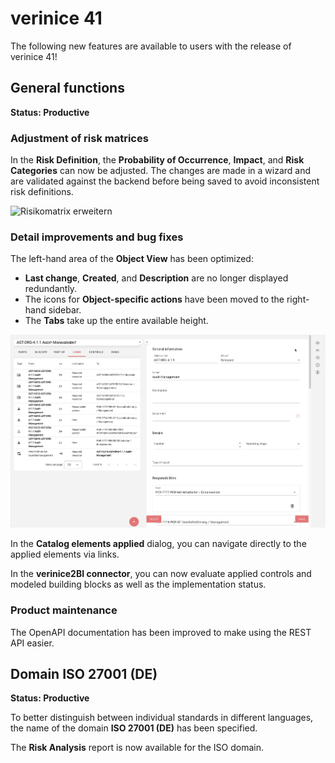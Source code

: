 <!-- © 2025 The Project Contributors - see AUTHORS.txt -->
# verinice 41

The following new features are available to users with the release of verinice 41!

## General functions

**Status: Productive**

### Adjustment of risk matrices

In the **Risk Definition**, the **Probability of Occurrence**, **Impact**, and **Risk Categories** can now be adjusted. The changes are made in a wizard and are validated against the backend before being saved to avoid inconsistent risk definitions.

![Risikomatrix erweitern](/assets/release-notes/verinice-41-risk-definition.en.gif)

### Detail improvements and bug fixes

The left-hand area of the **Object View** has been optimized:
- **Last change**, **Created**, and **Description** are no longer displayed redundantly.
- The icons for **Object-specific actions** have been moved to the right-hand sidebar.
- The **Tabs** take up the entire available height.

![Improved object view](/assets/release-notes/verinice-41-object-details.en.png)

In the **Catalog elements applied** dialog, you can navigate directly to the applied elements via links.

In the **verinice2BI connector**, you can now evaluate applied controls and modeled building blocks as well as the implementation status.

### Product maintenance

The OpenAPI documentation has been improved to make using the REST API easier.

## Domain ISO 27001 (DE)

**Status: Productive**

To better distinguish between individual standards in different languages, the name of the domain **ISO 27001 (DE)** has been specified.

The **Risk Analysis** report is now available for the ISO domain.
